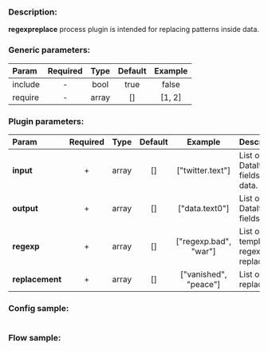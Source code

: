 ### Description:

**regexpreplace** process plugin is intended for replacing patterns inside data.


### Generic parameters:

| Param   | Required | Type  | Default | Example |
|:--------|:--------:|:-----:|:-------:|:-------:|
| include |    -     | bool  |  true   |  false  |
| require |    -     | array |   []    | [1, 2]  |


### Plugin parameters:

| Param           | Required | Type  | Default |         Example         | Description                                         |
|:----------------|:--------:|:-----:|:-------:|:-----------------------:|:----------------------------------------------------|
| **input**       |    +     | array |   []    |    ["twitter.text"]     | List of DataItem fields with data.                  |
| **output**      |    +     | array |   []    |     ["data.text0"]      | List of target DataItem fields.                     |
| **regexp**      |    +     | array |   []    |  ["regexp.bad", "war"]  | List of config templates/raw regexps for replacing. |
| **replacement** |    +     | array |   []    | ["vanished", "peace"] | List of replacements.                               |

### Config sample:

```toml

```

### Flow sample:

```yaml
```
